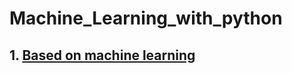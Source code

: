 # Machine_Learning_with_python
## 1. [Based on machine learning](https://shorthaired-museum-8f5.notion.site/Machine-Learning-with-python-17351751eafc42e7a4e6f3d09bda0350)
